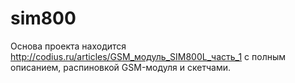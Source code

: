 # sim800

Основа проекта находится http://codius.ru/articles/GSM_модуль_SIM800L_часть_1 с полным описанием, распиновкой GSM-модуля и скетчами.
